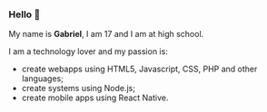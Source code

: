 ### Hello 👋

My name is **Gabriel**, I am 17 and I am at high school.

I am a technology lover and my passion is:
- create webapps using HTML5, Javascript, CSS, PHP and other languages;
- create systems using Node.js;
- create mobile apps using React Native.
